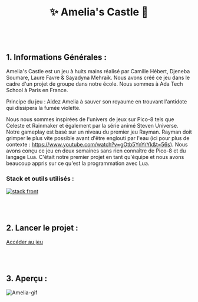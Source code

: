 # <p align="center">✨ Amelia's Castle 🏰</p>

<br><br>

## 1. Informations Générales :

Amelia's Castle est un jeu à huits mains réalisé par Camille Hébert, Djeneba Soumare, Laure Favre & Sayadyna Mehraik. Nous avons créé ce jeu dans le cadre d'un projet de groupe dans notre école. Nous sommes à Ada Tech School à Paris en France.

Principe du jeu : Aidez Amelia à sauver son royaume en trouvant l'antidote qui dissipera la fumée violette.

Nous nous sommes inspirées de l'univers de jeux sur Pico-8 tels que Celeste et Rainmaker et également par la série animé Steven Universe. Notre gameplay est basé sur un niveau du premier jeu Rayman. Rayman doit grimper le plus vite possible avant d'être englouti par l'eau (ici pour plus de contexte : https://www.youtube.com/watch?v=gOtb5YnYrYk&t=56s). Nous avons conçu ce jeu en deux semaines sans rien connaître de Pico-8 et du langage Lua. C'était notre premier projet en tant qu'équipe et nous avons beaucoup appris sur ce qu'est la programmation avec Lua.

### Stack et outils utilisés :
[![stack front](https://skillicons.dev/icons?i=lua,vscode,git)](https://skillicons.dev) 

<br><br>

## 2. Lancer le projet :

[Accéder au jeu](https://www.lexaloffle.com/bbs/?pid=130039)

<br><br>

## 3. Aperçu :

  ![Amelia-gif](https://github.com/camhbrt/camhbrt/assets/119520577/d5b695cc-23e8-4dd3-b197-a34618e3af84)
